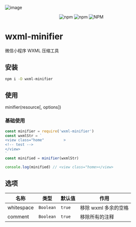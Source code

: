 ![image](https://user-images.githubusercontent.com/7017290/147433768-424237a5-b136-4cc1-9ea0-e11722fc732b.png)

<p align="center">
    <a><img alt="npm" src="https://img.shields.io/npm/v/wxml-minifier"></a>
    <a><img alt="npm" src="https://img.shields.io/npm/dm/wxml-minifier"></a>
    <a><img alt="NPM" src="https://img.shields.io/npm/l/wxml-minifier"></a>
</p>

# wxml-minifier

微信小程序 WXML 压缩工具

## 安装

```bash
npm i -D wxml-minifier
```

## 使用

minifier(resource[, options])

### 基础使用

```js
const minifier = require('wxml-minifier')
const wxmlStr = `
<view class="home"         >
<!-- test -->
</view>
`
const minified = minifier(wxmlStr)

console.log(minified) // <view class="home></view>
```

## 选项

 名称 | 类型 | 默认值 | 作用 
 -- | -- | -- | --
whitespace | `Boolean` | `true` | 移除 wxml 多余的空格
comment | `Boolean` | `true` | 移除所有的注释

